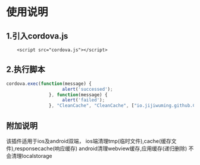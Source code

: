 # 使用说明

## 1.引入cordova.js

```
	<script src="cordova.js"></script>
```

## 2.执行脚本

```javascript
cordova.exec(function(message) {
                     alert('successed');
                }, function(message) {
                     alert('failed');
                }, "CleanCache", "CleanCache", ["io.jijiwuming.github.Clear"]);

```

## 附加说明

该插件适用于ios及android双端，
ios端清理tmp(临时文件),cache(缓存文件),responsecache(响应缓存)
android清理webview缓存,应用缓存(递归删除)
不会清理localstorage
